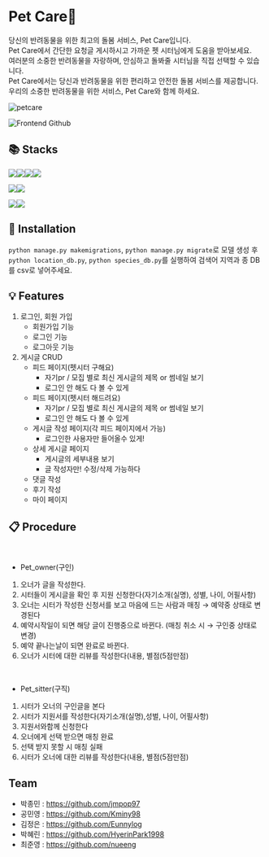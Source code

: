 # Pet Care🐾

당신의 반려동물을 위한 최고의 돌봄 서비스, Pet Care입니다.
<br/>
Pet Care에서 간단한 요청글 게시하시고 가까운 펫 시터님에게 도움을 받아보세요.
<br/>
여러분의 소중한 반려동물을 자랑하며, 안심하고 돌봐줄 시터님을 직접 선택할 수 있습니다.
<br/>
Pet Care에서는 당신과 반려동물을 위한 편리하고 안전한 돌봄 서비스를 제공합니다.
<br/>
우리의 소중한 반려동물을 위한 서비스, Pet Care와 함께 하세요.
<br/>

![petcare](https://github.com/nueeng/pet_care/assets/127704498/a10cb810-539c-4ba9-bd78-5dddb800843b)

![Frontend Github](https://github.com/nueeng/pet_care_frontend)

## 📚 Stacks

<img src="https://img.shields.io/badge/html5-E34F26?style=for-the-badge&logo=html5&logoColor=white"><img src="https://img.shields.io/badge/css-1572B6?style=for-the-badge&logo=css3&logoColor=white"><img src="https://img.shields.io/badge/javascript-F7DF1E?style=for-the-badge&logo=javascript&logoColor=black"><img src="https://img.shields.io/badge/bootstrap-7952B3?style=for-the-badge&logo=bootstrap&logoColor=white">

<img src="https://img.shields.io/badge/python-3776AB?style=for-the-badge&logo=python&logoColor=white"><img src="https://img.shields.io/badge/django-092E20?style=for-the-badge&logo=django&logoColor=white">

<img src="https://img.shields.io/badge/git-F05032?style=for-the-badge&logo=git&logoColor=white"><img src="https://img.shields.io/badge/github-181717?style=for-the-badge&logo=github&logoColor=white">

## 🚩 Installation

`python manage.py makemigrations`, `python manage.py migrate`로 모델 생성 후
<br/>
`python location_db.py`, `python species_db.py`를 실행하여 검색어 지역과 종 DB를 csv로 넣어주세요.

## 💡 Features

1. 로그인, 회원 가입
    - 회원가입 기능
    - 로그인 기능
    - 로그아웃 기능
2. 게시글 CRUD 
    - 피드 페이지(펫시터 구해요)
        - 자기pr / 모집 별로 최신 게시글의 제목 or 썸네일 보기
        - 로그인 안 해도 다 볼 수 있게
    - 피드 페이지(펫시터 해드려요)
        - 자기pr / 모집 별로 최신 게시글의 제목 or 썸네일 보기
        - 로그인 안 해도 다 볼 수 있게
    - 게시글 작성 페이지(각 피드 페이지에서 가능)
        - 로그인한 사용자만 들어올수 있게!
    - 상세 게시글 페이지
        - 게시글의 세부내용 보기
        - 글 작성자만! 수정/삭제 가능하다
    - 댓글 작성
    - 후기 작성
    - 마이 페이지

## 📋 Procedure
<br/>

- Pet_owner(구인) 
1. 오너가 글을 작성한다. 
2. 시터들이 게시글을 확인 후 지원 신청한다(자기소개(실명), 성별, 나이, 어필사항) 
3. 오너는 시터가 작성한 신청서를 보고 마음에 드는 사람과 매칭 → 예약중 상태로 변경된다
4. 예약시작일이 되면 해당 글이 진행중으로 바뀐다. (매칭 취소 시 → 구인중 상태로 변경)
5. 예약 끝나는날이 되면 완료로 바뀐다.
6. 오너가 시터에 대한 리뷰를 작성한다(내용, 별점(5점만점)

<br/>

- Pet_sitter(구직)
1. 시터가 오너의 구인글을 본다
2. 시터가 지원서를 작성한다(자기소개(실명),성벌, 나이, 어필사항) 
3. 지원서와함께 신청한다 
4. 오너에게 선택 받으면 매칭 완료
5. 선택 받지 못할 시 매칭 실패
6. 시터가 오너에 대한 리뷰를 작성한다(내용, 별점(5점만점)

 ## Team
 
 - 박종민 : https://github.com/jmpop97
 - 공민영 : https://github.com/Kminy98
 - 김정은 : https://github.com/Eunnylog
 - 박혜린 : https://github.com/HyerinPark1998
 - 최준영 : https://github.com/nueeng  

